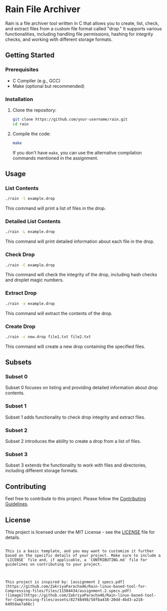 # Rain File Archiver

Rain is a file archiver tool written in C that allows you to create, list, check, and extract files from a custom file format called "drop." It supports various functionalities, including handling file permissions, hashing for integrity checks, and working with different storage formats.

## Getting Started

### Prerequisites

- C Compiler (e.g., GCC)
- Make (optional but recommended)

### Installation

1. Clone the repository:

   ```bash
   git clone https://github.com/your-username/rain.git
   cd rain
   ```

2. Compile the code:

   ```bash
   make
   ```

   If you don't have `make`, you can use the alternative compilation commands mentioned in the assignment.

## Usage

### List Contents

```bash
./rain -l example.drop
```

This command will print a list of files in the drop.

### Detailed List Contents

```bash
./rain -L example.drop
```

This command will print detailed information about each file in the drop.

### Check Drop

```bash
./rain -C example.drop
```

This command will check the integrity of the drop, including hash checks and droplet magic numbers.

### Extract Drop

```bash
./rain -x example.drop
```

This command will extract the contents of the drop.

### Create Drop

```bash
./rain -c new.drop file1.txt file2.txt
```

This command will create a new drop containing the specified files.

## Subsets

### Subset 0

Subset 0 focuses on listing and providing detailed information about drop contents.

### Subset 1

Subset 1 adds functionality to check drop integrity and extract files.

### Subset 2

Subset 2 introduces the ability to create a drop from a list of files.

### Subset 3

Subset 3 extends the functionality to work with files and directories, including different storage formats.

## Contributing

Feel free to contribute to this project. Please follow the [Contributing Guidelines](CONTRIBUTING.md).

## License

This project is licensed under the MIT License - see the [LICENSE](LICENSE) file for details.
```

This is a basic template, and you may want to customize it further based on the specific details of your project. Make sure to include a `LICENSE` file and, if applicable, a `CONTRIBUTING.md` file for guidelines on contributing to your project.



This project is inspired by: [assignment 2 specs.pdf](https://github.com/ZakriyaParacha46/Rain-linux-based-tool-for-Compressing-files/files/11584434/assignment.2.specs.pdf)
![image](https://github.com/ZakriyaParacha46/Rain-linux-based-tool-for-Compressing-files/assets/82748498/58fba438-20dd-4bd3-a218-6495dae7a68c)
